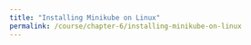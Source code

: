 ```yaml
---
title: "Installing Minikube on Linux"
permalink: /course/chapter-6/installing-minikube-on-linux
---
```

